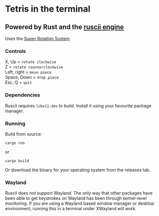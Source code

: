 # Tetris in the terminal
## Powered by Rust and the [ruscii engine](https://github.com/lemunozm/ruscii)

Uses the [Super Rotation System](https://tetris.wiki/Super_Rotation_System)

### Controls

X, Up = `rotate clockwise`    
Z = `rotate counterclockwise`    
Left, right = `move piece`    
Space, Down = `drop piece`    
Esc, Q = `quit`    

### Dependencies

Ruscii requires `libx11-dev` to build. Install it using your favourite package manager.

### Running

Build from source:
```
cargo run
```
or
```
cargo build
```

Or download the binary for your operating system from the releases tab.

### Wayland

Ruscii does not support Wayland. The only way that other packages have been able to get keystrokes on Wayland has been through kernel-level monitoring. If you are using a Wayland based window manager or desktop environment, running this in a terminal under XWayland will work.
